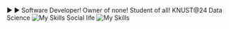 ▶️ ▶️
Software Developer!
Owner of none! Student of all!
KNUST@24
Data Science 
![My Skills](https://skillicons.dev/icons?i=py,git,github,discord,react,bootstrap,arduino)
Social life
![My Skills](https://skillicons.dev/icons?i=py,twitter)



